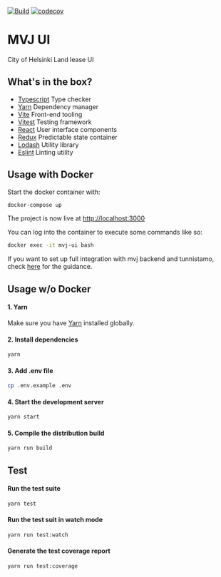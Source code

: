[![Build](https://github.com/City-of-Helsinki/mvj-ui/workflows/Node.js%20CI/badge.svg)](https://github.com/City-of-Helsinki/mvj-ui/actions)
[![codecov](https://codecov.io/gh/City-of-Helsinki/mvj-ui/branch/master/graph/badge.svg)](https://codecov.io/gh/City-of-Helsinki/mvj-ui)



# MVJ UI
City of Helsinki Land lease UI


## What's in the box?

- [Typescript](https://www.typescriptlang.org/) Type checker
- [Yarn](https://yarnpkg.com/) Dependency manager
- [Vite](https://vitejs.dev/) Front-end tooling
- [Vitest](https://vitest.dev/) Testing framework
- [React](https://facebook.github.io/react/) User interface components
- [Redux](http://redux.js.org/) Predictable state container
- [Lodash](https://lodash.com/) Utility library
- [Eslint](http://eslint.org/) Linting utility

## Usage with Docker

Start the docker container with:

```bash
docker-compose up
```

The project is now live at [http://localhost:3000](http://localhost:3000)

You can log into the container to execute some commands like so:

```bash
docker exec -it mvj-ui bash
```

If you want to set up full integration with mvj backend and tunnistamo, check
[here](https://github.com/City-of-Helsinki/mvj#connecting-to-tunnistamo)
for the guidance.

## Usage w/o Docker


#### 1. Yarn
Make sure you have [Yarn](https://yarnpkg.com/en/docs/install) installed globally.

#### 2. Install dependencies

```bash
yarn
```

#### 3. Add .env file

```bash
cp .env.example .env
```

#### 4. Start the development server

```bash
yarn start
```

#### 5. Compile the distribution build

```bash
yarn run build
```
## Test

#### Run the test suite

```bash
yarn test
```

#### Run the test suit in watch mode

```bash
yarn run test:watch
```

#### Generate the test coverage report

```bash
yarn run test:coverage
```
